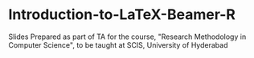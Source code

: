 # Introduction-to-LaTeX-Beamer-R
Slides Prepared as part of TA for the course, "Research Methodology in Computer Science", to be taught at SCIS, University of Hyderabad 
